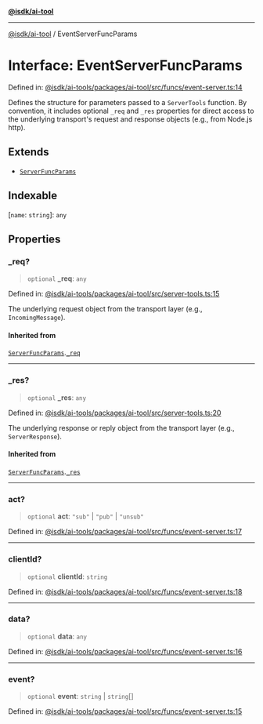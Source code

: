 [**@isdk/ai-tool**](../README.md)

***

[@isdk/ai-tool](../globals.md) / EventServerFuncParams

# Interface: EventServerFuncParams

Defined in: [@isdk/ai-tools/packages/ai-tool/src/funcs/event-server.ts:14](https://github.com/isdk/ai-tool.js/blob/e883e341c67e937e7d3a3e95e8bc56844896f5a3/src/funcs/event-server.ts#L14)

Defines the structure for parameters passed to a `ServerTools` function.
By convention, it includes optional `_req` and `_res` properties for direct
access to the underlying transport's request and response objects (e.g., from Node.js http).

## Extends

- [`ServerFuncParams`](ServerFuncParams.md)

## Indexable

\[`name`: `string`\]: `any`

## Properties

### \_req?

> `optional` **\_req**: `any`

Defined in: [@isdk/ai-tools/packages/ai-tool/src/server-tools.ts:15](https://github.com/isdk/ai-tool.js/blob/e883e341c67e937e7d3a3e95e8bc56844896f5a3/src/server-tools.ts#L15)

The underlying request object from the transport layer (e.g., `IncomingMessage`).

#### Inherited from

[`ServerFuncParams`](ServerFuncParams.md).[`_req`](ServerFuncParams.md#_req)

***

### \_res?

> `optional` **\_res**: `any`

Defined in: [@isdk/ai-tools/packages/ai-tool/src/server-tools.ts:20](https://github.com/isdk/ai-tool.js/blob/e883e341c67e937e7d3a3e95e8bc56844896f5a3/src/server-tools.ts#L20)

The underlying response or reply object from the transport layer (e.g., `ServerResponse`).

#### Inherited from

[`ServerFuncParams`](ServerFuncParams.md).[`_res`](ServerFuncParams.md#_res)

***

### act?

> `optional` **act**: `"sub"` \| `"pub"` \| `"unsub"`

Defined in: [@isdk/ai-tools/packages/ai-tool/src/funcs/event-server.ts:17](https://github.com/isdk/ai-tool.js/blob/e883e341c67e937e7d3a3e95e8bc56844896f5a3/src/funcs/event-server.ts#L17)

***

### clientId?

> `optional` **clientId**: `string`

Defined in: [@isdk/ai-tools/packages/ai-tool/src/funcs/event-server.ts:18](https://github.com/isdk/ai-tool.js/blob/e883e341c67e937e7d3a3e95e8bc56844896f5a3/src/funcs/event-server.ts#L18)

***

### data?

> `optional` **data**: `any`

Defined in: [@isdk/ai-tools/packages/ai-tool/src/funcs/event-server.ts:16](https://github.com/isdk/ai-tool.js/blob/e883e341c67e937e7d3a3e95e8bc56844896f5a3/src/funcs/event-server.ts#L16)

***

### event?

> `optional` **event**: `string` \| `string`[]

Defined in: [@isdk/ai-tools/packages/ai-tool/src/funcs/event-server.ts:15](https://github.com/isdk/ai-tool.js/blob/e883e341c67e937e7d3a3e95e8bc56844896f5a3/src/funcs/event-server.ts#L15)

